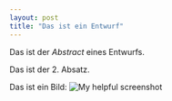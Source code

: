 ```yaml
---
layout: post
title: "Das ist ein Entwurf"
---
```


Das ist der *Abstract* eines Entwurfs.

Das ist der 2. Absatz.

Das ist ein Bild: ![My helpful screenshot](/assets/img/gerinnung.png)
